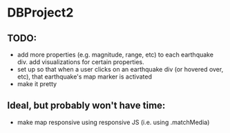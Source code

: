 # DBProject2

## TODO:
- add more properties (e.g. magnitude, range, etc) to each
  earthquake div.  add visualizations for certain properties.
- set up so that when a user clicks on an earthquake div
  (or hovered over, etc), that earthquake's map marker is activated
- make it pretty

## Ideal, but probably won't have time:
- make map responsive using responsive JS (i.e. using .matchMedia)